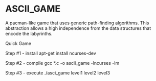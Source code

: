 # ASCII_GAME
A pacman-like game that uses generic path-finding algorithms.
This abstraction allows a high independence from the data structures that encode the labyrinths.

Quick Game

Step #1 - install
apt-get install ncurses-dev

Step #2 - compile
gcc *.c -o ascii_game -lncurses -lm

Step #3 - execute
./asci_game level1 level2 level3
